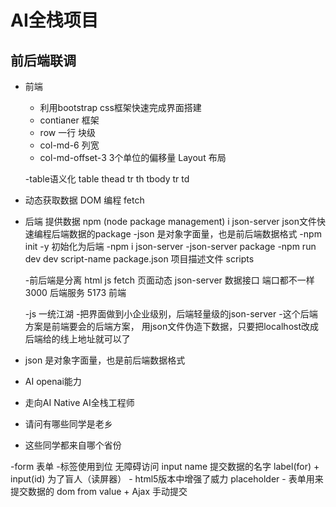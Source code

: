 # AI全栈项目
## 前后端联调
- 前端
  - 利用bootstrap css框架快速完成界面搭建
  - contianer 框架
  - row 一行 块级
  - col-md-6 列宽
  - col-md-offset-3 3个单位的偏移量
  Layout 布局

  -table语义化
      table
          thead
              tr
                  th
          tbody
              tr
                  td
- 动态获取数据 DOM 编程
    fetch


- 后端
    提供数据 npm (node package management) i
    json-server json文件快速编程后端数据的package
    -json 是对象字面量，也是前后端数据格式
    -npm init -y 初始化为后端
    -npm i json-server
    -json-server package
    -npm run dev  dev script-name
        package.json 项目描述文件
        scripts

    -前后端是分离
        html js fetch 页面动态
        json-server 数据接口
        端口都不一样 3000 后端服务
        5173 前端

    -js 一统江湖
    -把界面做到小企业级别，后端轻量级的json-server
    -这个后端方案是前端要会的后端方案，
        用json文件伪造下数据，只要把localhost改成后端给的线上地址就可以了


- json 是对象字面量，也是前后端数据格式



- AI
    openai能力
- 走向AI Native AI全栈工程师
- 请问有哪些同学是老乡
- 这些同学都来自哪个省份

-form 表单
    -标签使用到位 无障碍访问
        input name  提交数据的名字 
        label(for) + input(id)  为了盲人（读屏器）
    - html5版本中增强了威力
    placeholder
    -  表单用来提交数据的
        dom from value + Ajax 手动提交

